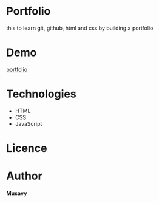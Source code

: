 # Portfolio
this to learn git, github, html and css by building a portfolio
# Demo
[portfolio](https://musavy.github.io/portfolio/)
# Technologies
- HTML
- CSS
- JavaScript


# Licence

# Author


#### Musavy